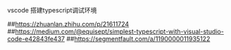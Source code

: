 vscode 搭建typescript调试环境

##https://zhuanlan.zhihu.com/p/21611724
##https://medium.com/@equisept/simplest-typescript-with-visual-studio-code-e42843fe437
##https://segmentfault.com/a/1190000011935122
